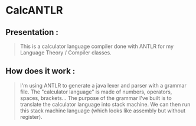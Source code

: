 # CalcANTLR

## Presentation :

>This is a calculator language compiler done with ANTLR for my Language Theory / Compiler classes.

## How does it work :

>I'm using ANTLR to generate a java lexer and parser with a grammar file. The "calculator language" is made of numbers, operators, spaces, brackets... The purpose of the grammar I've built is to translate the calculator language into stack machine. We can then run this stack machine language (which looks like assembly but without register).
